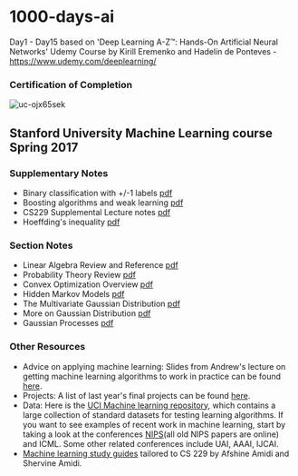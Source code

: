 # 1000-days-ai

Day1 - Day15 based on 'Deep Learning A-Z™: Hands-On Artificial Neural Networks' Udemy Course by Kirill Eremenko and Hadelin de Ponteves - https://www.udemy.com/deeplearning/

### Certification of Completion
![uc-ojx65sek](https://user-images.githubusercontent.com/5506152/49083553-603d0d80-f266-11e8-9779-dba1f76337c1.jpg)

## Stanford University Machine Learning course Spring 2017
### Supplementary Notes
- Binary classification with +/-1 labels [pdf](http://cs229.stanford.edu/extra-notes/loss-functions.pdf)
- Boosting algorithms and weak learning [pdf](http://cs229.stanford.edu/extra-notes/boosting.pdf)
- CS229 Supplemental Lecture notes [pdf](http://cs229.stanford.edu/extra-notes/representer-function.pdf)
- Hoeffding's inequality [pdf](http://cs229.stanford.edu/extra-notes/hoeffding.pdf)
### Section Notes
- Linear Algebra Review and Reference [pdf](http://cs229.stanford.edu/section/cs229-linalg.pdf)
- Probability Theory Review [pdf](http://cs229.stanford.edu/section/cs229-prob.pdf)
- Convex Optimization Overview [pdf](http://cs229.stanford.edu/section/cs229-cvxopt2.pdf)
- Hidden Markov Models [pdf](http://cs229.stanford.edu/section/cs229-hmm.pdf)
- The Multivariate Gaussian Distribution [pdf](http://cs229.stanford.edu/section/gaussians.pdf)
- More on Gaussian Distribution [pdf](http://cs229.stanford.edu/section/more_on_gaussians.pdf)
- Gaussian Processes [pdf](http://cs229.stanford.edu/section/cs229-gaussian_processes.pdf)
### Other Resources
- Advice on applying machine learning: Slides from Andrew's lecture on getting machine learning algorithms to work in practice can be found [here](http://cs229.stanford.edu/materials/ML-advice.pdf).
- Projects: A list of last year's final projects can be found [here](http://cs229.stanford.edu/proj2017/index.html).
- Data: Here is the [UCI Machine learning repository](http://archive.ics.uci.edu/ml/index.php), which contains a large collection of standard datasets for testing learning algorithms. If you want to see examples of recent work in machine learning, start by taking a look at the conferences [NIPS](https://nips.cc/)(all old NIPS papers are online) and ICML. Some other related conferences include UAI, AAAI, IJCAI.
- [Machine learning study guides](https://stanford.edu/~shervine/teaching/cs-229/cheatsheet-supervised-learning) tailored to CS 229 by Afshine Amidi and Shervine Amidi.
